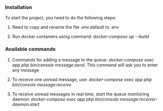 ### Installation

To start the project, you need to do the following steps:
1. Need to copy and rename the file .env.default to .env

1. Run docker containers using command: _docker-compose up --build_


### Available commands
1. Commands for adding a message to the queue: _docker-compose exec app php bin/console message:send_. This command will ask you to enter any message

1. To receive one unread message, use: _docker-compose exec app php bin/console message:receive_

1. To receive unread messages in real time, start the queue monitoring daemon: _docker-compose exec app php bin/console message:receiver-daemon:start_